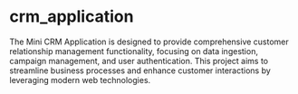 # crm_application
The Mini CRM Application is designed to provide comprehensive customer relationship management functionality, focusing on data ingestion, campaign management, and user authentication. This project aims to streamline business processes and enhance customer interactions by leveraging modern web technologies.
